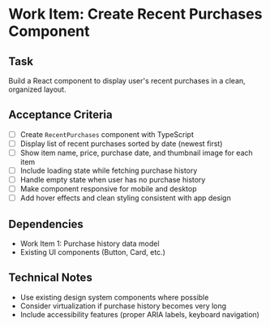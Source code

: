# Work Item: Create Recent Purchases Component

## Task
Build a React component to display user's recent purchases in a clean, organized layout.

## Acceptance Criteria
- [ ] Create `RecentPurchases` component with TypeScript
- [ ] Display list of recent purchases sorted by date (newest first)
- [ ] Show item name, price, purchase date, and thumbnail image for each item
- [ ] Include loading state while fetching purchase history
- [ ] Handle empty state when user has no purchase history
- [ ] Make component responsive for mobile and desktop
- [ ] Add hover effects and clean styling consistent with app design

## Dependencies
- Work Item 1: Purchase history data model
- Existing UI components (Button, Card, etc.)

## Technical Notes
- Use existing design system components where possible
- Consider virtualization if purchase history becomes very long
- Include accessibility features (proper ARIA labels, keyboard navigation)
